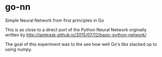 # go-nn
Simple Neural Network from first principles in Go

This is as close to a direct port of the Python Neural Network orginally written by http://iamtrask.github.io/2015/07/12/basic-python-network/

The goal of this experiment was to the see how well Go's libs stacked up to using numpy. 
